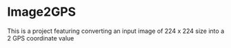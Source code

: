 # Image2GPS
This is a project featuring converting an input image of 224 x 224 size into a 2 GPS coordinate value
